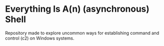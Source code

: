 # Everything Is A(n) (asynchronous) Shell

Repository made to explore uncommon ways for establishing command and control (c2) on Windows systems.

